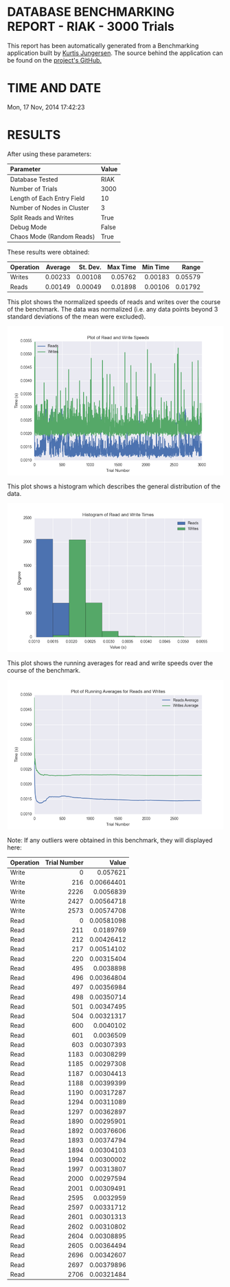 DATABASE BENCHMARKING REPORT - RIAK - 3000 Trials
=========================================

This report has been automatically generated from a Benchmarking application
built by [Kurtis Jungersen](http://kmjungersen.com).  The source behind the application can be found on the [project's GitHub.](https://github.com/kmjungersen/DB-Benchmarking)

TIME AND DATE
=============

Mon, 17 Nov, 2014 17:42:23


RESULTS
=======

After using these parameters:

| Parameter                  | Value   |
|:---------------------------|:--------|
| Database Tested            | RIAK    |
| Number of Trials           | 3000    |
| Length of Each Entry Field | 10      |
| Number of Nodes in Cluster | 3       |
| Split Reads and Writes     | True    |
| Debug Mode                 | False   |
| Chaos Mode (Random Reads)  | True    |

These results were obtained:

| Operation   |   Average |   St. Dev. |   Max Time |   Min Time |   Range |
|:------------|----------:|-----------:|-----------:|-----------:|--------:|
| Writes      |   0.00233 |    0.00108 |    0.05762 |    0.00183 | 0.05579 |
| Reads       |   0.00149 |    0.00049 |    0.01898 |    0.00106 | 0.01792 |

This plot shows the normalized speeds of reads and writes over the course of the benchmark.  The data was normalized (i.e. any data points beyond 3 standard deviations of the mean were excluded).

![Alt text](images/RIAK-Nov17-2014-17:42:23-rw.png "rw")

This plot shows a histogram which describes the general distribution of the data.

![Alt text](images/RIAK-Nov17-2014-17:42:23-stats.png "stats")

This plot shows the running averages for read and write speeds over the course of the benchmark.

![Alt text](images/RIAK-Nov17-2014-17:42:23-running_averages.png "running_averages")

Note: If any outliers were obtained in this benchmark, they will displayed here:

| Operation   |   Trial Number |      Value |
|:------------|---------------:|-----------:|
| Write       |              0 | 0.057621   |
| Write       |            216 | 0.00664401 |
| Write       |           2226 | 0.0056839  |
| Write       |           2427 | 0.00564718 |
| Write       |           2573 | 0.00574708 |
| Read        |              0 | 0.00581098 |
| Read        |            211 | 0.0189769  |
| Read        |            212 | 0.00426412 |
| Read        |            217 | 0.00514102 |
| Read        |            220 | 0.00315404 |
| Read        |            495 | 0.0038898  |
| Read        |            496 | 0.00364804 |
| Read        |            497 | 0.00356984 |
| Read        |            498 | 0.00350714 |
| Read        |            501 | 0.00347495 |
| Read        |            504 | 0.00321317 |
| Read        |            600 | 0.0040102  |
| Read        |            601 | 0.0036509  |
| Read        |            603 | 0.00307393 |
| Read        |           1183 | 0.00308299 |
| Read        |           1185 | 0.00297308 |
| Read        |           1187 | 0.00304413 |
| Read        |           1188 | 0.00399399 |
| Read        |           1190 | 0.00317287 |
| Read        |           1294 | 0.00311089 |
| Read        |           1297 | 0.00362897 |
| Read        |           1890 | 0.00295901 |
| Read        |           1892 | 0.00376606 |
| Read        |           1893 | 0.00374794 |
| Read        |           1894 | 0.00304103 |
| Read        |           1994 | 0.00300002 |
| Read        |           1997 | 0.00313807 |
| Read        |           2000 | 0.00297594 |
| Read        |           2001 | 0.00309491 |
| Read        |           2595 | 0.0032959  |
| Read        |           2597 | 0.00331712 |
| Read        |           2601 | 0.00301313 |
| Read        |           2602 | 0.00310802 |
| Read        |           2604 | 0.00308895 |
| Read        |           2605 | 0.00364494 |
| Read        |           2696 | 0.00342607 |
| Read        |           2697 | 0.00379896 |
| Read        |           2706 | 0.00321484 |